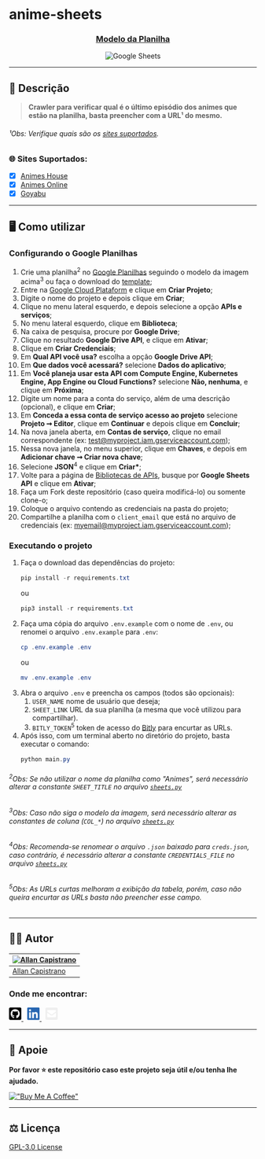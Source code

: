 # anime-sheets

<h3 align="center">
  <a href="https://github.com/AllanCapistrano/anime-sheets/releases/tag/1.0" target="_blank">Modelo da Planilha</a>
</h3>
<p align="center">
  <img src="https://i.imgur.com/b46LpT2.png" alt="Google Sheets">
</p>

---

## 📖 Descrição

> **Crawler para verificar qual é o último episódio dos animes que estão na planilha, basta preencher com a URL¹ do mesmo.**

###### ¹Obs: Verifique quais são os [sites suportados](#🌐-sites-suportados¹).

### 🌐 Sites Suportados:

- [x] [Animes House](https://animeshouse.net/)
- [x] [Animes Online](https://animesonline.org/)
- [x] [Goyabu](https://goyabu.com/)

---

## 🖥️ Como utilizar

### Configurando o Google Planilhas

1. Crie uma planilha<sup>2</sup> no [Google Planilhas](https://www.google.com/sheets/about/) seguindo o modelo da imagem acima<sup>3</sup> ou faça o download do [template](https://github.com/AllanCapistrano/anime-sheets/releases/tag/1.0);
2. Entre na [Google Cloud Plataform](https://console.cloud.google.com) e clique em **Criar Projeto**;
3. Digite o nome do projeto e depois clique em **Criar**;
4. Clique no menu lateral esquerdo, e depois selecione a opção **APIs e serviços**;
5. No menu lateral esquerdo, clique em **Biblioteca**;
6. Na caixa de pesquisa, procure por **Google Drive**;
7. Clique no resultado **Google Drive API**, e clique em **Ativar**;
8. Clique em **Criar Credenciais**;
9. Em **Qual API você usa?** escolha a opção **Google Drive API**;
10. Em **Que dados você acessará?** selecione **Dados do aplicativo**;
11. Em **Você planeja usar esta API com Compute Engine, Kubernetes Engine, App Engine ou Cloud Functions?** selecione **Não, nenhuma**, e clique em **Próxima**;
12. Digite um nome para a conta do serviço, além de uma descrição (opcional), e clique em **Criar**;
13. Em **Conceda a essa conta de serviço acesso ao projeto** selecione **Projeto ➞ Editor**, clique em **Continuar** e depois clique em **Concluir**;
14. Na nova janela aberta, em **Contas de serviço**, clique no email correspondente (ex: test@myproject.iam.gserviceaccount.com);
15. Nessa nova janela, no menu superior, clique em **Chaves**, e depois em **Adicionar chave ➞ Criar nova chave**;
16. Selecione **JSON**<sup>4</sup> e clique em **Criar\***;
17. Volte para a página de [Bibliotecas de APIs](https://console.cloud.google.com/apis/library), busque por **Google Sheets API** e clique em **Ativar**;
18. Faça um Fork deste repositório (caso queira modificá-lo) ou somente clone-o;
19. Coloque o arquivo contendo as credenciais na pasta do projeto;
20. Compartilhe a planilha com o `client_email` que está no arquivo de credenciais (ex: myemail@myproject.iam.gserviceaccount.com);

### Executando o projeto

1. Faça o download das dependências do projeto:
   ```powershell
   pip install -r requirements.txt
   ```
   ou
   ```powershell
   pip3 install -r requirements.txt
   ```
2. Faça uma cópia do arquivo `.env.example` com o nome de `.env`, ou renomei o arquivo `.env.example` para `.env`:
   ```powershell
   cp .env.example .env
   ```
   ou
   ```powershell
   mv .env.example .env
   ```
3. Abra o arquivo `.env` e preencha os campos (todos são opcionais):
   1. `USER_NAME` nome de usuário que deseja;
   2. `SHEET_LINK` URL da sua planilha (a mesma que você utilizou para compartilhar).
   3. `BITLY_TOKEN`<sup>5</sup> token de acesso do [Bitly](https://bitly.com/) para encurtar as URLs.
5. Após isso, com um terminal aberto no diretório do projeto, basta executar o comando:
   ```powershell
   python main.py
   ```

###### <sup>2</sup>Obs: Se não utilizar o nome da planilha como "Animes", será necessário alterar a constante `SHEET_TITLE` no arquivo [`sheets.py`](https://github.com/AllanCapistrano/anime-sheets/blob/main/sheets.py)

###### <sup>3</sup>Obs: Caso não siga o modelo da imagem, será necessário alterar as constantes de coluna (`COL_*`) no arquivo [`sheets.py`](https://github.com/AllanCapistrano/anime-sheets/blob/main/sheets.py)

###### <sup>4</sup>Obs: Recomenda-se renomear o arquivo `.json` baixado para `creds.json`, caso contrário, é necessário alterar a constante `CREDENTIALS_FILE` no arquivo [`sheets.py`](https://github.com/AllanCapistrano/anime-sheets/blob/main/sheets.py)

###### <sup>5</sup>Obs: As URLs curtas melhoram a exibição da tabela, porém, caso não queira encurtar as URLs basta não preencher esse campo.

---

## 👨‍💻 Autor

| [![Allan Capistrano](https://github.com/AllanCapistrano.png?size=100)](https://github.com/AllanCapistrano) |
| ---------------------------------------------------------------------------------------------------------- |
| [Allan Capistrano](https://github.com/AllanCapistrano)                                                     |

<p>
    <h3>Onde me encontrar:</h3>
    <a href="https://github.com/AllanCapistrano">
        <img src="https://github.com/AllanCapistrano/AllanCapistrano/blob/master/assets/github-square-brands.png" alt="Github icon" width="5%">
    </a>
    &nbsp
    <a href="https://www.linkedin.com/in/allancapistrano/">
        <img src="https://github.com/AllanCapistrano/AllanCapistrano/blob/master/assets/linkedin-brands.png" alt="Linkedin icon" width="5%">
    </a> 
    &nbsp
    <a href="https://mail.google.com/mail/u/0/?view=cm&fs=1&tf=1&source=mailto&to=asantos@ecomp.uefs.br">
        <img src="https://github.com/AllanCapistrano/AllanCapistrano/blob/master/assets/envelope-square-solid.png" alt="Email icon" width="5%">
    </a>
</p>

---

## 🙏 Apoie

**Por favor ⭐️ este repositório caso este projeto seja útil e/ou tenha lhe ajudado.**

[!["Buy Me A Coffee"](https://www.buymeacoffee.com/assets/img/custom_images/orange_img.png)](https://www.buymeacoffee.com/allancapistrano)

---

## ⚖️ Licença

[GPL-3.0 License](./LICENSE)
